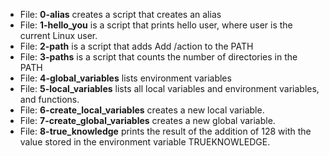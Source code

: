 * File: **0-alias** creates a script that creates an alias
* File: **1-hello_you** is a script that prints hello user, where user is the current Linux user.
* File: **2-path** is a script that adds Add /action to the PATH
* File: **3-paths** is a script that counts the number of directories in the PATH
* File: **4-global_variables** lists environment variables
* File: **5-local_variables** lists all local variables and environment variables, and functions.
* File: **6-create_local_variables** creates a new local variable.
* File: **7-create_global_variables** creates a new global variable.
* File: **8-true_knowledge** prints the result of the addition of 128 with the value stored in the environment variable TRUEKNOWLEDGE.